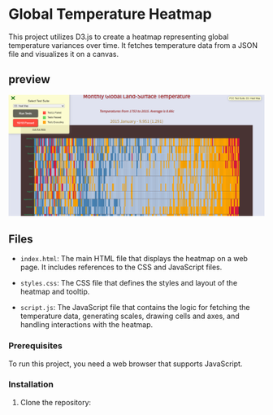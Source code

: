 # Global Temperature Heatmap

This project utilizes D3.js to create a heatmap representing global temperature variances over time. It fetches temperature data from a JSON file and visualizes it on a canvas.
## preview
![Preview](HeatMap.png)
## Files

- `index.html`: The main HTML file that displays the heatmap on a web page. It includes references to the CSS and JavaScript files.

- `styles.css`: The CSS file that defines the styles and layout of the heatmap and tooltip.

- `script.js`: The JavaScript file that contains the logic for fetching the temperature data, generating scales, drawing cells and axes, and handling interactions with the heatmap.

### Prerequisites

To run this project, you need a web browser that supports JavaScript.

### Installation

1. Clone the repository:


